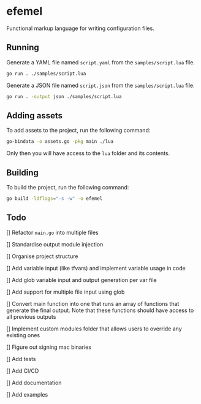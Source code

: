 # efemel

Functional markup language for writing configuration files.

## Running

Generate a YAML file named `script.yaml` from the `samples/script.lua` file.

```bash
go run . ./samples/script.lua
```

Generate a JSON file named `script.json` from the `samples/script.lua` file.

```bash
go run . -output json ./samples/script.lua
```

## Adding assets

To add assets to the project, run the following command:

```bash
go-bindata -o assets.go -pkg main ./lua
```

Only then you will have access to the `lua` folder and its contents.

## Building

To build the project, run the following command:

```bash
go build -ldflags="-s -w" -o efemel
```

## Todo

[] Refactor `main.go` into multiple files

[] Standardise output module injection

[] Organise project structure

[] Add variable input (like tfvars) and implement variable usage in code

[] Add glob variable input and output generation per var file

[] Add support for multiple file input using glob

[] Convert main function into one that runs an array of functions that generate the final output. Note that these functions should have access to all previous outputs

[] Implement custom modules folder that allows users to override any existing ones

[] Figure out signing mac binaries

[] Add tests

[] Add CI/CD

[] Add documentation

[] Add examples
